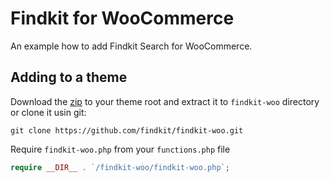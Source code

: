 # Findkit for WooCommerce

An example how to add Findkit Search for WooCommerce.

## Adding to a theme

Download the
[zip](https://github.com/findkit/findkit-woo/archive/refs/heads/main.zip) to
your theme root and extract it to `findkit-woo` directory or clone it usin git:

```
git clone https://github.com/findkit/findkit-woo.git
```

Require `findkit-woo.php` from your `functions.php` file

```php
require __DIR__ . `/findkit-woo/findkit-woo.php`;
```
